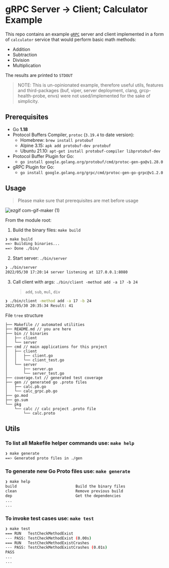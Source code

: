 # gRPC Server -> Client; Calculator Example

This repo contains an example [`gRPC`](https://grpc.io/docs/what-is-grpc/introduction/) server and client implemented in a form of `calculator` service that would perform basic math methods:

- Addition
- Subtraction
- Division
- Multiplication

The results are printed to `STDOUT`

> NOTE: This is un-opinionated example, therefore useful utils, features and third-packages (buf, viper, server deployment, clang, grcp-health-probe, envs) were not used/implemented for the sake of simplicity.

## Prerequisites

- Go **1.18**
- Protocol Buffers Compiler, `protoc` (`3.19.4` to date version):
  - Homebrew: `brew install protobuf`
  - Alpine 3.15: `apk add protobuf-dev protobuf`
  - Ubuntu 21.10: `apt-get install protobuf-compiler libprotobuf-dev`
- Protocol Buffer Plugin for Go:
  - `go install google.golang.org/protobuf/cmd/protoc-gen-go@v1.28.0`
- gRPC Plugin for Go:
  - `go install google.golang.org/grpc/cmd/protoc-gen-go-grpc@v1.2.0`

## Usage

> Please make sure that prerequisites are met before usage

![ezgif com-gif-maker (1)](https://user-images.githubusercontent.com/81821185/171068756-99cb4e4e-03c2-48c5-9b97-718f3d376f46.gif)

From the module root:

1. Build the binary files: `make build`

```bash
❯ make build
==> Building binaries...
==> Done ./bin/
```

2. Start server: `./bin/server`

```bash
❯ ./bin/server
2022/05/30 17:20:14 server listening at 127.0.0.1:8080
```

3. Call client with args: `./bin/client -method add -a 17 -b 24`
   > `add`, `sub`, `mul`, `div`

```bash
❯ ./bin/client -method add -a 17 -b 24
2022/05/30 20:35:34 Result: 41
```

File `tree` structure

```
├── Makefile // automated utilities
├── README.md // you are here
├── bin // binaries
│   ├── client
│   └── server
├── cmd // main applications for this project
│   ├── client
│   │   ├── client.go
│   │   └── client_test.go
│   └── server
│       ├── server.go
│       └── server_test.go
├── coverage.txt // generated test coverage
├── gen // generated go .proto files
│   ├── calc.pb.go
│   └── calc_grpc.pb.go
├── go.mod
├── go.sum
└── pkg
    └── calc // calc project .proto file
        └── calc.proto
```

## Utils

### To list all Makefile helper commands use: `make help`

```bash
❯ make generate
==> Generated proto files in ./gen
```

### To generate new Go Proto files use: `make generate`

```bash
❯ make help
build                          Build the binary files
clean                          Remove previous build
dep                            Get the dependencies
...
...

```

### To invoke test cases use: `make test`

```bash
❯ make test
=== RUN   TestCheckMethodExist
--- PASS: TestCheckMethodExist (0.00s)
=== RUN   TestCheckMethodExistCrashes
--- PASS: TestCheckMethodExistCrashes (0.01s)
PASS
...
...

```
